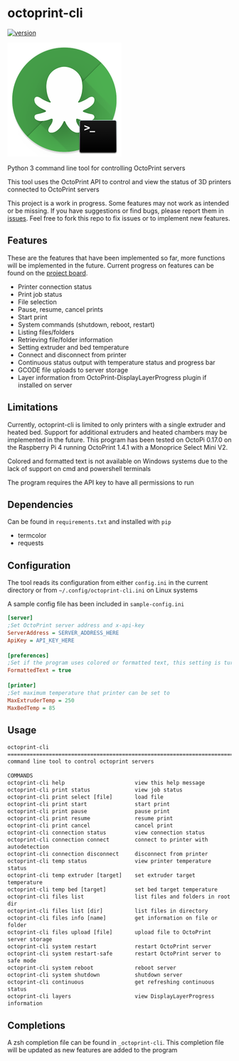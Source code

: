# octoprint-cli

[![version](https://img.shields.io/badge/dynamic/json?color=blue&label=version&query=tag_name&url=https%3A%2F%2Fapi.github.com%2Frepos%2Fuserblackbox%2Foctoprint-cli%2Freleases%2Flatest&style=flat-square)](https://github.com/UserBlackBox/octoprint-cli/releases/latest)

![icon](icon/icon.png)

Python 3 command line tool for controlling OctoPrint servers

This tool uses the OctoPrint API to control and view the status of 3D printers connected to OctoPrint servers

This project is a work in progress. Some features may not work as intended or be missing. If you have suggestions or find bugs, please report them in [issues](https://github.com/UserBlackBox/octoprint-cli/issues). Feel free to fork this repo to fix issues or to implement new features.

## Features
These are the features that have been implemented so far, more functions will be implemented in the future. Current progress on features can be found on the [project board](https://github.com/UserBlackBox/octoprint-cli/projects/1).

* Printer connection status
* Print job status
* File selection
* Pause, resume, cancel prints
* Start print
* System commands (shutdown, reboot, restart)
* Listing files/folders
* Retrieving file/folder information
* Setting extruder and bed temperature
* Connect and disconnect from printer
* Continuous status output with temperature status and progress bar
* GCODE file uploads to server storage
* Layer information from OctoPrint-DisplayLayerProgress plugin if installed on server

## Limitations

Currently, octoprint-cli is limited to only printers with a single extruder and heated bed. Support for additional extruders and heated chambers may be implemented in the future. This program has been tested on OctoPi 0.17.0 on the Raspberry Pi 4 running OctoPrint 1.4.1 with a Monoprice Select Mini V2.

Colored and formatted text is not available on Windows systems due to the lack of support on cmd and powershell terminals

The program requires the API key to have all permissions to run

## Dependencies

Can be found in `requirements.txt` and installed with `pip`
* termcolor
* requests

## Configuration

The tool reads its configuration from either `config.ini` in the current directory or from `~/.config/octoprint-cli.ini` on Linux systems

A sample config file has been included in `sample-config.ini`

```ini
[server]
;Set OctoPrint server address and x-api-key
ServerAddress = SERVER_ADDRESS_HERE
ApiKey = API_KEY_HERE

[preferences]
;Set if the program uses colored or formatted text, this setting is turned off on windows due to cmd and powershell limitations
FormattedText = true

[printer]
;Set maximum temperature that printer can be set to
MaxExtruderTemp = 250
MaxBedTemp = 85
```

## Usage

```
octoprint-cli
===============================================================================
command line tool to control octoprint servers

COMMANDS
octoprint-cli help                      view this help message
octoprint-cli print status              view job status
octoprint-cli print select [file]       load file
octoprint-cli print start               start print
octoprint-cli print pause               pause print
octoprint-cli print resume              resume print
octoprint-cli print cancel              cancel print
octoprint-cli connection status         view connection status
octoprint-cli connection connect        connect to printer with autodetection
octoprint-cli connection disconnect     disconnect from printer
octoprint-cli temp status               view printer temperature status
octoprint-cli temp extruder [target]    set extruder target temperature
octoprint-cli temp bed [target]         set bed target temperature
octoprint-cli files list                list files and folders in root dir
octoprint-cli files list [dir]          list files in directory
octoprint-cli files info [name]         get information on file or folder
octoprint-cli files upload [file]       upload file to OctoPrint server storage
octoprint-cli system restart            restart OctoPrint server
octoprint-cli system restart-safe       restart OctoPrint server to safe mode
octoprint-cli system reboot             reboot server
octoprint-cli system shutdown           shutdown server
octoprint-cli continuous                get refreshing continuous status
octoprint-cli layers                    view DisplayLayerProgress information
```

## Completions
A zsh completion file can be found in `_octoprint-cli`. This completion file will be updated as new features are added to the program
